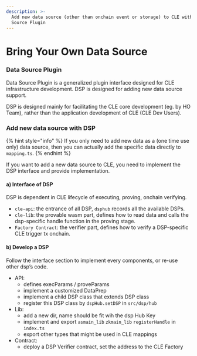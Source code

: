 ```yaml
---
description: >-
  Add new data source (other than onchain event or storage) to CLE with Data
  Source Plugin
---
```


# Bring Your Own Data Source

### Data Source Plugin

Data Source Plugin is a generalized plugin interface designed for CLE infrastructure development. DSP is designed for adding new data source support.

DSP is designed mainly for facilitating the CLE core development (eg. by HO Team), rather than the application development of CLE (CLE Dev Users).

### Add new data source with DSP

{% hint style="info" %}
If you only need to add new data as a (one time use only) data source, then you can actually add the specific data directly to `mapping.ts`.
{% endhint %}

If you want to add a new data source to CLE, you need to implement the DSP interface and provide implementation.

#### a) Interface of DSP

DSP is dependent in CLE lifecycle of executing, proving, onchain verifying.

* `cle-api`: the entrance of all DSP, `dsphub` records all the available DSPs.
* `cle-lib`: the provable wasm part, defines how to read data and calls the dsp-specific handle function in the proving stage.
* `Factory Contract`: the verifier part, defines how to verify a DSP-specific CLE trigger tx onchain.

#### b) Develop a DSP

Follow the interface section to implement every components, or re-use other dsp’s code.

* API:
  * defines execParams / proveParams
  * implement a customized DataPrep
  * implement a child DSP class that extends DSP class
  * register this DSP class by `dspHub.setDSP` in `src/dsp/hub`
* Lib:
  * add a new dir, name should be fit wih the dsp Hub Key
  * implement and export `asmain_lib` `zkmain_lib` `registerHandle` in `index.ts`
  * export other types that might be used in CLE mappings
* Contract:
  * deploy a DSP Verifier contract, set the address to the CLE Factory
